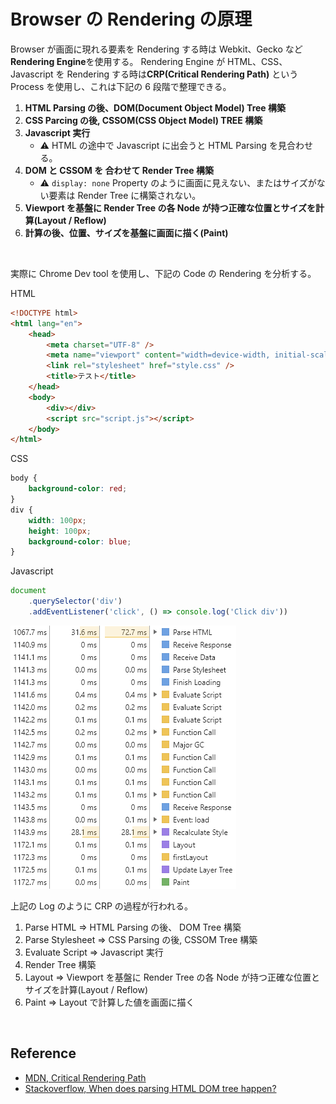 # Browser の Rendering の原理

Browser が画面に現れる要素を Rendering する時は Webkit、Gecko など**Rendering Engine**を使用する。
Rendering Engine が HTML、CSS、Javascript を Rendering する時は**CRP(Critical Rendering Path)** という Process を使用し、これは下記の 6 段階で整理できる。

1. **HTML Parsing の後、DOM(Document Object Model) Tree 構築**
2. **CSS Parcing の後, CSSOM(CSS Object Model) TREE 構築**
3. **Javascript 実行**
    - ⚠ HTML の途中で Javascript に出会うと HTML Parsing を見合わせる。
4. **DOM と CSSOM を 合わせて Render Tree 構築**
    - ⚠ `display: none` Property のように画面に見えない、またはサイズがない要素は Render Tree に構築されない。
5. **Viewport を基盤に Render Tree の各 Node が持つ正確な位置とサイズを計算(Layout / Reflow)**
6. **計算の後、位置、サイズを基盤に画面に描く(Paint)**

<br>

実際に Chrome Dev tool を使用し、下記の Code の Rendering を分析する。

HTML

```html
<!DOCTYPE html>
<html lang="en">
    <head>
        <meta charset="UTF-8" />
        <meta name="viewport" content="width=device-width, initial-scale=1.0" />
        <link rel="stylesheet" href="style.css" />
        <title>テスト</title>
    </head>
    <body>
        <div></div>
        <script src="script.js"></script>
    </body>
</html>
```

CSS

```css
body {
    background-color: red;
}
div {
    width: 100px;
    height: 100px;
    background-color: blue;
}
```

Javascript

```javascript
document
    .querySelector('div')
    .addEventListener('click', () => console.log('Click div'))
```

<img src="../../images/frontend/rendering.png">

上記の Log のように CRP の過程が行われる。

1. Parse HTML => HTML Parsing の後、 DOM Tree 構築
2. Parse Stylesheet => CSS Parsing の後, CSSOM Tree 構築
3. Evaluate Script => Javascript 実行
4. Render Tree 構築
5. Layout => Viewport を基盤に Render Tree の各 Node が持つ正確な位置とサイズを計算(Layout / Reflow)
6. Paint => Layout で計算した値を画面に描く

<br>

## Reference

-   [MDN, Critical Rendering Path](https://developer.mozilla.org/en-US/docs/Web/Performance/Critical_rendering_path)
-   [Stackoverflow, When does parsing HTML DOM tree happen?](https://stackoverflow.com/questions/34269416/when-does-parsing-html-dom-tree-happen)
